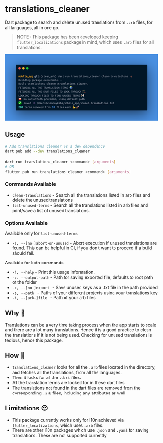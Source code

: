 # translations_cleaner

Dart package to search and delete unused translations from `.arb` files, for all languages, all in one go.

> NOTE : This package has been developed keeping `flutter_localizations` package in mind, which uses `.arb` files for all translations.

![Package in action](https://github.com/Chinmay-KB/translations_cleaner/blob/main/images/terminal.png?raw=true)

## Usage

```sh
# Add translations_cleaner as a dev dependency
dart pub add --dev translations_cleaner

dart run translations_cleaner <command> [arguments]
# OR
flutter pub run translations_cleaner <command> [arguments]

```

### Commands Available

- `clean-translations` - Search all the translations listed in arb files and delete the unused translations
- `list-unused-terms` - Search all the translations listed in arb files and print/save a list of unused translations.

### Options Available

Available only for `list-unused-terms`

- `-a, --[no-]abort-on-unused` - Abort execution if unused translations are found. This can be helpful in CI, if you don't want to proceed if a build should fail.

Available for both commands

- `-h, --help` - Print this usage information.
- `-o, --output-path` - Path for saving exported file, defaults to root path of the folder
- `-e, --[no-]export ` - Save unused keys as a .txt file in the path provided
- `-p, --path ` - Paths of your different projects using your translations key
- `-f, --[arb-]file ` - Path of your arb files

## Why 🤔

Translations can be a very time taking process when the app starts to scale and there are a lot many translations.
Hence it is a good practice to clean the translations if it is not being used.
Checking for unused translations is tedious, hence this package.

## How 🤖

- `translations_cleaner` looks for all the `.arb` files located in the directory, and fetches all the translations, from all the languages.
- Then it looks for all the `.dart` files.
- All the translation terms are looked for in these dart files
- The translations not found in the dart files are removed from the corresponding `.arb` files, including any attributes as well

## Limitations 😔

- This package currently works only for l10n achieved via `flutter_localizations`, which uses `.arb` files.
- There are other l10n packages which use `.json` and `.yaml` for saving translations. These are not supported currently
